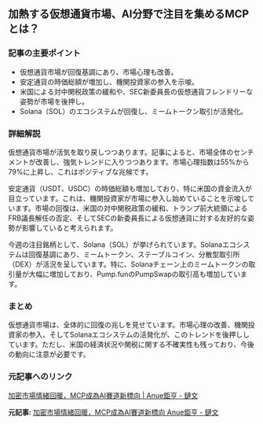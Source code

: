 ## 加熱する仮想通貨市場、AI分野で注目を集めるMCPとは？

### 記事の主要ポイント

* 仮想通貨市場が回復基調にあり、市場心理も改善。
* 安定通貨の時価総額が増加し、機関投資家の参入を示唆。
* 米国による対中関税政策の緩和や、SEC新委員長の仮想通貨フレンドリーな姿勢が市場を後押し。
* Solana（SOL）のエコシステムが回復し、ミームトークン取引が活発化。

### 詳細解説

仮想通貨市場が活気を取り戻しつつあります。記事によると、市場全体のセンチメントが改善し、強気トレンドに入りつつあります。市場心理指数は55%から79%に上昇し、これはポジティブな兆候です。

安定通貨（USDT、USDC）の時価総額も増加しており、特に米国の資金流入が目立っています。これは、機関投資家が市場に参入し始めていることを示唆しています。市場の回復は、米国の対中関税政策の緩和、トランプ前大統領によるFRB議長解任の否定、そしてSECの新委員長による仮想通貨に対する友好的な姿勢が影響していると考えられます。

今週の注目銘柄として、Solana（SOL）が挙げられています。Solanaエコシステムは回復基調にあり、ミームトークン、ステーブルコイン、分散型取引所（DEX）が活況を呈しています。特に、Solanaチェーン上のミームトークンの取引量が大幅に増加しており、Pump.funのPumpSwapの取引高も増加しています。

### まとめ

仮想通貨市場は、全体的に回復の兆しを見せています。市場心理の改善、機関投資家の参入、そしてSolanaエコシステムの活発化が、このトレンドを後押ししています。ただし、米国の経済状況や関税に関する不確実性も残っており、今後の動向に注意が必要です。

### 元記事へのリンク

[加密市場情緒回暖，MCP成為AI賽道新標向 | Anue鉅亨 - 鏈文](https://www.anue.com/block/news/20240426/190000000001)


**元記事:** [加密市場情緒回暖，MCP成為AI賽道新標向 Anue鉅亨 - 鏈文](https://news.cnyes.com/news/id/5951732)